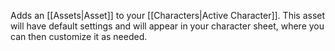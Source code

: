 Adds an [[Assets|Asset]] to your [[Characters|Active Character]]. This asset will have default settings and will appear in your character sheet, where you can then customize it as needed.